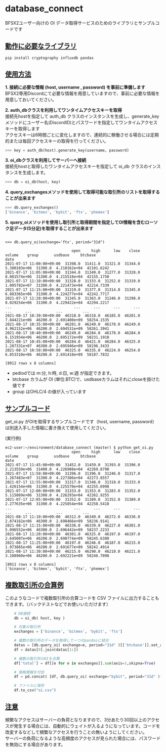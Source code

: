 # database_connect
BFSX2ユーザー向けの OI データ取得サービスのためのライブラリとサンプルコードです

## <u>動作に必要なライブラリ</u>
```
pip install cryptography influxdb pandas
```

## <u>使用方法</u>

**1. 接続に必要な情報 (host, username , password) を事前に準備します**  
BFSX2専用Discordにて必要な情報を用意していますので、事前に必要な情報を用意しておいてください。

**2. auth_dbクラスを利用してワンタイムアクセスキーを取得**  
接続先hostを指定して auth_db クラスのインスタンスを生成し、generate_keyメソッドにユーザー名(DiscordID)とパスワードを指定してワンタイムアクセスキーを取得します  
アクセスキーは6時間ごとに変化しますので、連続的に稼働させる場合には定期的または毎回アクセスキーの取得を行ってください。
```python
>>> key = auth_db(host).generate_key(username, password)
```

**3. oi_dbクラスを利用してサーバーへ接続**  
接続先hostと取得したワンタイムアクセスキーを指定して oi_db クラスのインスタンスを生成します。
```python
>>> db = oi_db(host, key)
```

**4. query_exchangesメソッドを使用して取得可能な取引所のリストを取得することが出来ます**
```python
>>> db.query_exchanges()
['binance', 'bitmex', 'bybit', 'ftx', 'phemex']
```

**5. query_oiメソッドを使用し取引所と取得期間を指定してOI情報を含むローソク足データ(5分足)を取得することが出来ます**

```

>>> db.query_oi(exchange='ftx', period="31d")

                              open     high      low    close        volume    group       usdbase     btcbase
date                                                                                                          
2021-07-17 11:00:00+09:00  31398.0  31411.0  31321.0  31344.0  5.380103e+06  31300.0  4.210162e+04  42101.6242
2021-07-17 11:05:00+09:00  31344.0  31349.0  31277.0  31328.0  8.081574e+06  31300.0  4.215518e+04  42155.1750
2021-07-17 11:10:00+09:00  31328.0  31333.0  31252.0  31319.0  1.005782e+07  31300.0  4.221473e+04  42214.7339
2021-07-17 11:15:00+09:00  31319.0  31377.0  31314.0  31345.0  6.883365e+06  31300.0  4.224277e+04  42242.7717
2021-07-17 11:20:00+09:00  31345.0  31363.0  31246.0  31298.0  8.029254e+06  31300.0  4.229422e+04  42294.2217
...                            ...      ...      ...      ...           ...      ...           ...         ...
2021-08-17 10:30:00+09:00  46318.0  46318.0  46185.0  46201.0  7.844221e+06  46200.0  2.691400e+09  58254.1535
2021-08-17 10:35:00+09:00  46201.0  46249.0  46170.0  46249.0  4.962152e+06  46200.0  2.694531e+09  58261.3941
2021-08-17 10:40:00+09:00  46249.0  46284.0  46178.0  46284.0  6.151954e+06  46200.0  2.695172e+09  58231.1910
2021-08-17 10:45:00+09:00  46284.0  46421.0  46284.0  46325.0  1.287331e+07  46300.0  2.695946e+09  58196.3433
2021-08-17 10:50:00+09:00  46325.0  46335.0  46224.0  46254.0  6.053310e+06  46200.0  2.691418e+09  58187.7832

[8912 rows x 8 columns]
```

* pediodでは m:分, h:時, d:日, w:週 が指定できます。  
* btcbase カラムが OI (単位:BTC)で、usdbaseカラムはそれにcloseを掛けた値です
* group はOHLC/4 の値が入っています


## <u>サンプルコード</u>
get_oi.py がOIを取得するサンプルコードです（host, username, password）は別途入手した情報に書き換えて使用してください。　　

(実行例)
```
ec2-user:~/environment/database_connect (master) $ python get_oi.py
                              open     high      low    close        volume    group       usdbase     btcbase
date                                                                                                          
2021-07-17 11:45:00+09:00  31452.0  31459.0  31393.0  31396.0  2.213559e+06  31400.0  4.226988e+04  42269.8790
2021-07-17 11:50:00+09:00  31396.0  31396.0  31246.0  31317.0  1.267483e+07  31300.0  4.227386e+04  42273.8557
2021-07-17 11:55:00+09:00  31317.0  31348.0  31310.0  31333.0  1.426154e+06  31300.0  4.225570e+04  42255.6998
2021-07-17 12:00:00+09:00  31333.0  31353.0  31283.0  31352.0  5.115069e+06  31300.0  4.226293e+04  42262.9255
2021-07-17 12:05:00+09:00  31352.0  31389.0  31352.0  31389.0  2.277635e+06  31300.0  4.225854e+04  42258.5418
...                            ...      ...      ...      ...           ...      ...           ...         ...
2021-08-17 11:10:00+09:00  46312.0  46349.0  46272.0  46336.0  2.874162e+06  46300.0  2.698466e+09  58236.9141
2021-08-17 11:15:00+09:00  46336.0  46339.0  46227.0  46301.0  5.096552e+06  46300.0  2.696442e+09  58237.2233
2021-08-17 11:20:00+09:00  46301.0  46325.0  46197.0  46197.0  2.645007e+06  46200.0  2.690774e+09  58245.6380
2021-08-17 11:25:00+09:00  46197.0  46246.0  46187.0  46215.0  1.973865e+06  46200.0  2.691677e+09  58242.4914
2021-08-17 11:30:00+09:00  46215.0  46290.0  46210.0  46221.0  3.108960e+06  46200.0  2.692221e+09  58246.7098

[8911 rows x 8 columns]
['binance', 'bitmex', 'bybit', 'ftx', 'phemex']
```

## <u>複数取引所の合算例</u>
このようなコードで複数取引所の合算コードを CSV ファイルに出力することもできます。（バックテストなどでお使いいただけます）

```python
    # DB接続
    db = oi_db( host, key )

    # 対象の取引所
    exchanges = ['binance', 'bitmex', 'bybit', 'ftx']

    # 複数の取引所のデータを取得して一つのpandasに結合
    datas = [db.query_oi( exchange=e, period="31d" )[['btcbase']].set_axis([e], axis='columns') for e in exchanges]
    df = datas[0].join(datas[1:])

    # 複数の取引所のOIを合算
    df['total'] = df[[e for e in exchanges]].sum(axis=1,skipna=True)

    # 価格情報を付加
    df = pd.concat( [df, db.query_oi( exchange="bybit", period="31d" )[['open','high','low','close','volume']]] ).groupby(level=0).last()

    # ファイルに保存
    df.to_csv("oi.csv")
```


## <u>注意</u>
頻繁なアクセスはサーバーの負荷となりますので、3分あたり30回以上のアクセスが発生する場合には、自動的にウェイトが入るようになっています。コードを改変するなどして頻繁なアクセスを行うことの無いようにしてください。  
サーバーの負荷になるような高頻度のアクセスが見られた場合には、パスワードを無効にする場合があります。